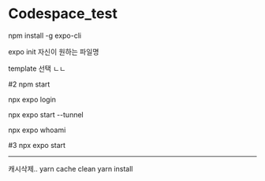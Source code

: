 # Codespace_test

npm install -g expo-cli

expo init 자신이 원하는 파일명

template 선택 ㄴㄴ

#2 npm start

npx expo login

npx expo start --tunnel

npx expo whoami

#3 npx expo start


---

캐시삭제.. 
yarn cache clean
yarn install

